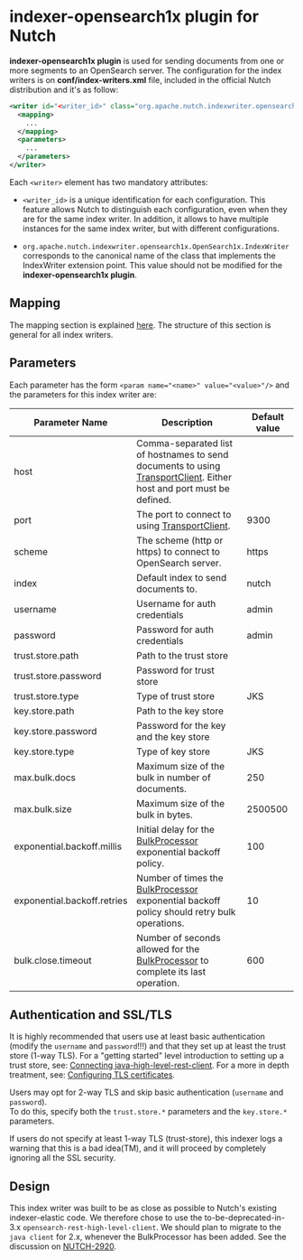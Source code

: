 <!--
 Licensed to the Apache Software Foundation (ASF) under one or more
 contributor license agreements.  See the NOTICE file distributed with
 this work for additional information regarding copyright ownership.
 The ASF licenses this file to You under the Apache License, Version 2.0
 (the "License"); you may not use this file except in compliance with
 the License.  You may obtain a copy of the License at

     http://www.apache.org/licenses/LICENSE-2.0

 Unless required by applicable law or agreed to in writing, software
 distributed under the License is distributed on an "AS IS" BASIS,
 WITHOUT WARRANTIES OR CONDITIONS OF ANY KIND, either express or implied.
 See the License for the specific language governing permissions and
 limitations under the License.
-->

indexer-opensearch1x plugin for Nutch 
================================

**indexer-opensearch1x plugin** is used for sending documents from one or more segments to an OpenSearch server. The configuration for the index writers is on **conf/index-writers.xml** file, included in the official Nutch distribution and it's as follow:

```xml
<writer id="<writer_id>" class="org.apache.nutch.indexwriter.opensearch1x.OpenSearch1xIndexWriter">
  <mapping>
    ...
  </mapping>
  <parameters>
    ...
  </parameters>   
</writer>
```

Each `<writer>` element has two mandatory attributes:

* `<writer_id>` is a unique identification for each configuration. This feature allows Nutch to distinguish each configuration, even when they are for the same index writer. In addition, it allows to have multiple instances for the same index writer, but with different configurations.

* `org.apache.nutch.indexwriter.opensearch1x.OpenSearch1x.IndexWriter` corresponds to the canonical name of the class that implements the IndexWriter extension point. This value should not be modified for the **indexer-opensearch1x plugin**.

## Mapping

The mapping section is explained [here](https://cwiki.apache.org/confluence/display/NUTCH/IndexWriters#IndexWriters-Mappingsection). The structure of this section is general for all index writers.

## Parameters

Each parameter has the form `<param name="<name>" value="<value>"/>` and the parameters for this index writer are:

Parameter Name | Description | Default value
--|--|--
host | Comma-separated list of hostnames to send documents to using [TransportClient](https://static.javadoc.io/org.opensearch/opensearch/1.3.8/org/opensearch/client/transport/TransportClient.html). Either host and port must be defined. | 
port | The port to connect to using [TransportClient](https://static.javadoc.io/org.opensearch/opensearch/1.3.8/org/opensearch/client/transport/TransportClient.html). | 9300
scheme | The scheme (http or https) to connect to OpenSearch server. | https
index | Default index to send documents to. | nutch
username | Username for auth credentials | admin
password | Password for auth credentials | admin
trust.store.path | Path to the trust store |
trust.store.password | Password for trust store |
trust.store.type | Type of trust store | JKS
key.store.path | Path to the key store |
key.store.password | Password for the key and the key store |
key.store.type | Type of key store | JKS
max.bulk.docs | Maximum size of the bulk in number of documents. | 250
max.bulk.size | Maximum size of the bulk in bytes. | 2500500
exponential.backoff.millis | Initial delay for the [BulkProcessor](https://static.javadoc.io/org.opensearch/opensearch/1.3.8/org/opensearch/action/bulk/BulkProcessor.html) exponential backoff policy. | 100
exponential.backoff.retries | Number of times the [BulkProcessor](https://static.javadoc.io/org.opensearch/opensearch/1.3.8/org/opensearch/action/bulk/BulkProcessor.html) exponential backoff policy should retry bulk operations. | 10
bulk.close.timeout | Number of seconds allowed for the [BulkProcessor](https://static.javadoc.io/org.opensearch/opensearch/1.3.8/org/opensearch/action/bulk/BulkProcessor.html) to complete its last operation. | 600

## Authentication and SSL/TLS

It is highly recommended that users use at least basic authentication (modify the `username` and `password`!!!) and that they set up at least the trust store (1-way TLS).
For a "getting started" level introduction to setting up a trust store, see: [Connecting java-high-level-rest-client](https://opensearch.org/blog/connecting-java-high-level-rest-client-with-opensearch-over-https/).
For a more in depth treatment, see: [Configuring TLS certificates](https://opensearch.org/docs/latest/security/configuration/tls/).

Users may opt for 2-way TLS and skip basic authentication (`username` and `password`).  
To do this, specify both the `trust.store.*` parameters and the `key.store.*` parameters.

If users do not specify at least 1-way TLS (trust-store), this indexer logs a warning that this is a bad idea(TM), and it will proceed by completely ignoring all the SSL security.

## Design
This index writer was built to be as close as possible to Nutch's existing indexer-elastic code. We
therefore chose to use the to-be-deprecated-in-3.x `opensearch-rest-high-level-client`.
We should plan to migrate to the `java client` for 2.x, whenever the BulkProcessor has been added.
See the discussion on [NUTCH-2920](https://issues.apache.org/jira/projects/NUTCH/issues/NUTCH-2920).